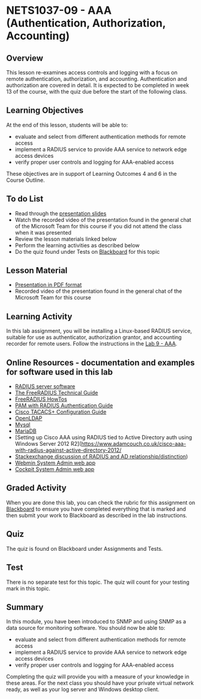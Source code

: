 # NETS1037-09 - AAA (Authentication, Authorization, Accounting)

## Overview
This lesson re-examines access controls and logging with a focus on remote authentication, authorization, and accounting. Authentication and authorization are covered in detail. It is expected to be completed in week 13 of the course, with the quiz due before the start of the following class. 

## Learning Objectives
At the end of this lesson, students will be able to:
  * evaluate and select from different authentication methods for remote access
  * implement a RADIUS service to provide AAA service to network edge access devices
  * verify proper user controls and logging for AAA-enabled access

These objectives are in support of Learning Outcomes 4 and 6 in the Course Outline.

## To do List
   * Read through the [presentation slides](Presentations/NETS1037-09-AAA.pdf)
   * Watch the recorded video of the presentation found in the general chat of the Microsoft Team for this course if you did not attend the class when it was presented
   * Review the lesson materials linked below
   * Perform the learning activities as described below
   * Do the quiz found under Tests on [Blackboard](https://gc.blackboard.com) for this topic

## Lesson Material
  * [Presentation in PDF format](Presentations/NETS1037-09-AAA.pdf)
  * Recorded video of the presentation found in the general chat of the Microsoft Team for this course

## Learning Activity
In this lab assignment, you will be installing a Linux-based RADIUS service, suitable for use as authenticator, authorization grantor, and accounting recorder for remote users. Follow the instructions in the [Lab 9 - AAA](Labs/Lab09-AAA.html).

## Online Resources - documentation and examples for software used in this lab
* [RADIUS server software](http://freeradius.org)
* [The FreeRADIUS Technical Guide](https://networkradius.com/doc/FreeRADIUS%20Technical%20Guide.pdf)
* [FreeRADIUS HowTos](https://wiki.freeradius.org/guide/HOWTO)
* [PAM with RADIUS Authentication Guide](https://linuxexplore.com/how-tos/pam-with-radius-authentication/)
* [Cisco TACACS+ Configuration Guide](https://www.cisco.com/c/en/us/td/docs/ios-xml/ios/sec_usr_tacacs/configuration/xe-16/sec-usr-tacacs-xe-16-book.html)
* [OpenLDAP](https://www.openldap.org/)
* [Mysql](https://www.mysql.com)
* [MariaDB](https://mariadb.com)
* [Setting up Cisco AAA using RADIUS tied to Active Directory auth using Windows Server 2012 R2](https://www.adamcouch.co.uk/cisco-aaa-with-radius-against-active-directory-2012/
* [Stackexchange discussion of RADIUS and AD relationship/distinction](https://security.stackexchange.com/questions/130095/what-is-the-difference-between-a-radius-server-and-active-directory))
* [Webmin System Admin web app](https://www.webmin.com)
* [Cockpit System Admin web app](https://cockpit-project.org)

## Graded Activity
When you are done this lab, you can check the rubric for this assignment on [Blackboard](https://gc.blackboard.com) to ensure you have completed everything that is marked and then submit your work to Blackboard as described in the lab instructions.

## Quiz

The quiz is found on Blackboard under Assignments and Tests.

## Test

There is no separate test for this topic. The quiz will count for your testing mark in this topic.

## Summary
In this module, you have been introduced to SNMP and using SNMP as a data source for monitoring software.
You should now be able to:
  * evaluate and select from different authentication methods for remote access
  * implement a RADIUS service to provide AAA service to network edge access devices
  * verify proper user controls and logging for AAA-enabled access

Completing the quiz will provide you with a measure of your knowledge in these areas. For the next class you should have your private virtual network ready, as well as your log server and Windows desktop client.

